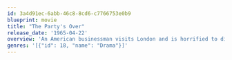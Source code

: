 ```yaml
---
id: 3a4d91ec-6abb-46c8-8cd6-c7766753e0b9
blueprint: movie
title: "The Party's Over"
release_date: '1965-04-22'
overview: 'An American businessman visits London and is horrified to discover his nubile teenage daughter has become involved with a gang of thuggish "beatniks". Her involvement leads to wild parties, sex, death and necrophilia.'
genres: '[{"id": 18, "name": "Drama"}]'
---
```

